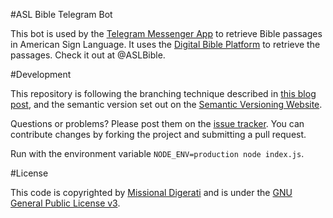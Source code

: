 #ASL Bible Telegram Bot

This bot is used by the [Telegram Messenger App](http://telegram.me) to retrieve Bible passages in American Sign Language.  It uses the [Digital Bible Platform](http://digitalbibleplatform.org) to retrieve the passages.  Check it out at @ASLBible.

#Development

This repository is following the branching technique described in [this blog post](http://nvie.com/posts/a-successful-git-branching-model/), and the semantic version set out on the [Semantic Versioning Website](http://semver.org/).

Questions or problems? Please post them on the [issue tracker](https://github.com/MissionalDigerati/asl_bible_telegram_bot/issues). You can contribute changes by forking the project and submitting a pull request.

Run with the environment variable `NODE_ENV=production node index.js`.

#License

This code is copyrighted by [Missional Digerati](http://missionaldigerati.org) and is under the [GNU General Public License v3](http://www.gnu.org/licenses/gpl-3.0-standalone.html).
